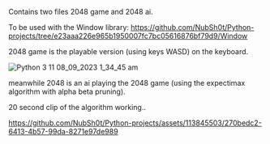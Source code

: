 Contains two files 2048 game and 2048 ai.

To be used with the Window library: https://github.com/NubSh0t/Python-projects/tree/e23aaa226e965b1950007fc7bc05616876bf79d9/Window

2048 game is the playable version (using keys WASD) on the keyboard.

![Python 3 11 08_09_2023 1_34_45 am](https://github.com/NubSh0t/Python-projects/assets/113845503/944ed130-5280-4466-ad90-b2e5073dbd79)

meanwhile 2048 is an ai playing the 2048 game (using the expectimax algorithm with alpha beta pruning).

20 second clip of the algorithm working..



https://github.com/NubSh0t/Python-projects/assets/113845503/270bedc2-6413-4b57-99da-8271e97de989






